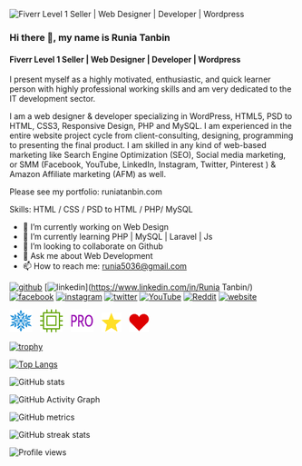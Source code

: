 ![Fiverr Level 1 Seller | Web Designer | Developer | Wordpress](http://runiatanbin.com/wp-content/uploads/2022/03/banner-runia-1.jpg)
### Hi there 👋, my name is Runia Tanbin
#### Fiverr Level 1 Seller | Web Designer | Developer | Wordpress


I present myself as a highly motivated, enthusiastic, and quick learner person with highly professional working skills and am very dedicated to the IT development sector.

I am a web designer & developer specializing in WordPress, HTML5, PSD to HTML, CSS3, Responsive Design, PHP and MySQL. I am experienced in the entire website project cycle from client-consulting, designing, programming to presenting the final product. I am skilled in any kind of web-based marketing like Search Engine Optimization (SEO), Social media marketing, or SMM (Facebook, YouTube, LinkedIn, Instagram, Twitter, Pinterest ) & Amazon Affiliate marketing (AFM) as well.

Please see my portfolio: runiatanbin.com


Skills: HTML / CSS / PSD to HTML / PHP/ MySQL

- 🔭 I’m currently working on Web Design 
- 🌱 I’m currently learning PHP | MySQL | Laravel | Js 
- 👯 I’m looking to collaborate on Github 
- 💬 Ask me about Web Development 
- 📫 How to reach me: runia5036@gmail.com 


[<img src='https://cdn.jsdelivr.net/npm/simple-icons@3.0.1/icons/github.svg' alt='github' height='40'>](https://github.com/tanbin07cse)  [<img src='https://cdn.jsdelivr.net/npm/simple-icons@3.0.1/icons/linkedin.svg' alt='linkedin' height='40'>](https://www.linkedin.com/in/Runia Tanbin/)  [<img src='https://cdn.jsdelivr.net/npm/simple-icons@3.0.1/icons/facebook.svg' alt='facebook' height='40'>](https://www.facebook.com/https://www.facebook.com/tanbin07cse/)  [<img src='https://cdn.jsdelivr.net/npm/simple-icons@3.0.1/icons/instagram.svg' alt='instagram' height='40'>](https://www.instagram.com/https://www.instagram.com/tanbin07cse//)  [<img src='https://cdn.jsdelivr.net/npm/simple-icons@3.0.1/icons/twitter.svg' alt='twitter' height='40'>](https://twitter.com/https://twitter.com/Runia53)  [<img src='https://cdn.jsdelivr.net/npm/simple-icons@3.0.1/icons/youtube.svg' alt='YouTube' height='40'>](https://www.youtube.com/channel/https://www.youtube.com/c/RebootInspiration)  [<img src='https://cdn.jsdelivr.net/npm/simple-icons@3.0.1/icons/reddit.svg' alt='Reddit' height='40'>](https://www.reddit.com/user/https://www.reddit.com/user/ye-jin53)  [<img src='https://cdn.jsdelivr.net/npm/simple-icons@3.0.1/icons/icloud.svg' alt='website' height='40'>](runiatanbin.com)  

<a href='https://archiveprogram.github.com/'><img src='https://raw.githubusercontent.com/acervenky/animated-github-badges/master/assets/acbadge.gif' width='40' height='40'></a> <a href='https://docs.github.com/en/developers'><img src='https://raw.githubusercontent.com/acervenky/animated-github-badges/master/assets/devbadge.gif' width='40' height='40'></a> <a href='https://github.com/pricing'><img src='https://raw.githubusercontent.com/acervenky/animated-github-badges/master/assets/pro.gif' width='40' height='40'></a> <a href='https://stars.github.com/'><img src='https://raw.githubusercontent.com/acervenky/animated-github-badges/master/assets/starbadge.gif' width='35' height='35'></a> <a href='https://docs.github.com/en/github/supporting-the-open-source-community-with-github-sponsors'><img src='https://raw.githubusercontent.com/acervenky/animated-github-badges/master/assets/sponsorbadge.gif' width='35' height='35'></a> 

[![trophy](https://github-profile-trophy.vercel.app/?username=tanbin07cse)](https://github.com/ryo-ma/github-profile-trophy)

[![Top Langs](https://github-readme-stats.vercel.app/api/top-langs/?username=tanbin07cse)](https://github.com/anuraghazra/github-readme-stats)

![GitHub stats](https://github-readme-stats.vercel.app/api?username=tanbin07cse&show_icons=true&count_private=true)  

![GitHub Activity Graph](https://activity-graph.herokuapp.com/graph?username=tanbin07cse)  

![GitHub metrics](https://metrics.lecoq.io/tanbin07cse)  

![GitHub streak stats](https://github-readme-streak-stats.herokuapp.com/?user=tanbin07cse)  

![Profile views](https://gpvc.arturio.dev/tanbin07cse)  
